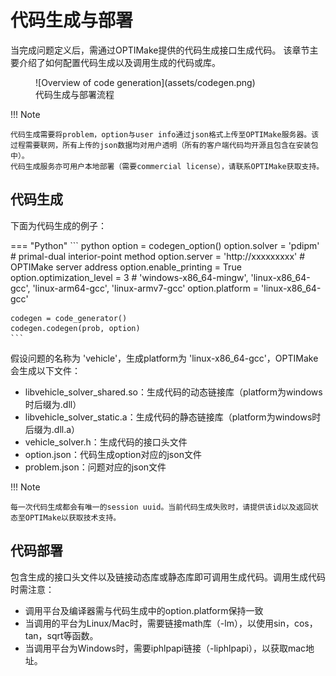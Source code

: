 # **代码生成与部署**

当完成问题定义后，需通过OPTIMake提供的代码生成接口生成代码。
该章节主要介绍了如何配置代码生成以及调用生成的代码或库。

<figure markdown="span">
  ![Overview of code generation](assets/codegen.png)
  <figcaption>代码生成与部署流程</figcaption>
</figure>

!!! Note

    代码生成需要将problem，option与user info通过json格式上传至OPTIMake服务器。该过程需要联网，所有上传的json数据均对用户透明（所有的客户端代码均开源且包含在安装包中）。
    代码生成服务亦可用户本地部署（需要commercial license），请联系OPTIMake获取支持。

## **代码生成**
下面为代码生成的例子：

=== "Python"
    ``` python
    option = codegen_option()
    option.solver = 'pdipm' # primal-dual interior-point method
    option.server = 'http://xxxxxxxxx' # OPTIMake server address
    option.enable_printing = True
    option.optimization_level = 3
    # 'windows-x86_64-mingw', 'linux-x86_64-gcc', 'linux-arm64-gcc', 'linux-armv7-gcc'
    option.platform = 'linux-x86_64-gcc'

    codegen = code_generator()
    codegen.codegen(prob, option)
    ```

假设问题的名称为 'vehicle'，生成platform为 'linux-x86_64-gcc'，OPTIMake会生成以下文件：

- libvehicle_solver_shared.so：生成代码的动态链接库（platform为windows时后缀为.dll）
- libvehicle_solver_static.a：生成代码的静态链接库（platform为windows时后缀为.dll.a）
- vehicle_solver.h：生成代码的接口头文件
- option.json：代码生成option对应的json文件
- problem.json：问题对应的json文件

!!! Note

    每一次代码生成都会有唯一的session uuid。当前代码生成失败时，请提供该id以及返回状态至OPTIMake以获取技术支持。

## **代码部署**

包含生成的接口头文件以及链接动态库或静态库即可调用生成代码。调用生成代码时需注意：

- 调用平台及编译器需与代码生成中的option.platform保持一致
- 当调用的平台为Linux/Mac时，需要链接math库（-lm），以使用sin，cos，tan，sqrt等函数。
- 当调用平台为Windows时，需要iphlpapi链接（-liphlpapi），以获取mac地址。

